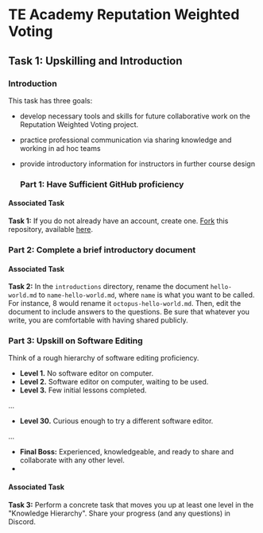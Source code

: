 # TE Academy Reputation Weighted Voting

## Task 1: Upskilling and Introduction

### Introduction

This task has three goals:
* develop necessary tools and skills for future collaborative work on the Reputation Weighted Voting project.
* practice professional communication via sharing knowledge and working in ad hoc teams
* provide introductory information for instructors in further course design

  ### Part 1: Have Sufficient GitHub proficiency

#### Associated Task
  **Task 1:** If you do not already have an account, create one. [Fork](https://www.gitkraken.com/learn/git/problems/github-how-to-fork) this repository, available [here](https://github.com/TE-Academy/Reputation-Weighted-Voting/new/main). 

  ### Part 2: Complete a brief introductory document

#### Associated Task
  **Task 2:** In the `introductions` directory, rename the document `hello-world.md` to `name-hello-world.md`, where `name` is what you want to be called. For instance, 8 would rename it `octopus-hello-world.md`. Then, edit the document to include answers to the questions. Be sure that whatever you write, you are comfortable with having shared publicly.  

  ### Part 3: Upskill on Software Editing

  Think of a rough hierarchy of software editing proficiency.
  
  * **Level 1.** No software editor on computer.
  * **Level 2.** Software editor on computer, waiting to be used.
  * **Level 3.** Few initial lessons completed.

  ...

  * **Level 30.** Curious enough to try a different software editor. 

  ...

  * **Final Boss:** Experienced, knowledgeable, and ready to share and collaborate with any other level.
  * 
#### Associated Task 
  **Task 3:** Perform a concrete task that moves you up at least one level in the "Knowledge Hierarchy". Share your progress (and any questions) in Discord. 
